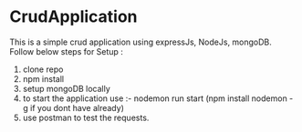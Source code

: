 # CrudApplication
This is a simple crud application using expressJs, NodeJs, mongoDB. 
Follow below steps for Setup :

1) clone repo
2) npm install
3) setup mongoDB locally
4) to start the application use :- nodemon run start (npm install nodemon -g if you dont have already)
5) use postman to test the requests.
